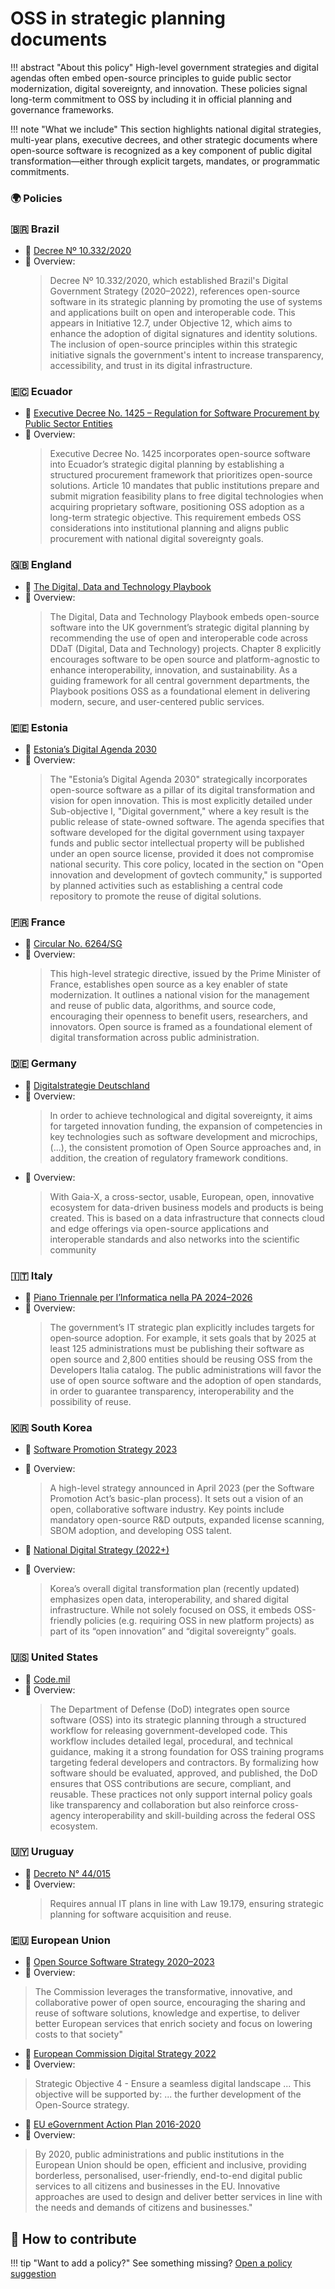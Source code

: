 # OSS in strategic planning documents

!!! abstract "About this policy"
      High-level government strategies and digital agendas often embed open-source principles to guide public sector modernization, digital sovereignty, and innovation. These policies signal long-term commitment to OSS by including it in official planning and governance frameworks.
  
!!! note "What we include"
      This section highlights national digital strategies, multi-year plans, executive decrees, and other strategic documents where open-source software is recognized as a key component of public digital transformation—either through explicit targets, mandates, or programmatic commitments.
      
### 🌍  Policies


### 🇧🇷 Brazil

* 🔗 [ Decree Nº 10.332/2020](https://www.planalto.gov.br/ccivil_03/_ato2019-2022/2020/decreto/D10332.htm)
* 📄 Overview:
  > Decree Nº 10.332/2020, which established Brazil's Digital Government Strategy (2020–2022), references open-source software in its strategic planning by promoting the use of systems and applications built on open and interoperable code. This appears in Initiative 12.7, under Objective 12, which aims to enhance the adoption of digital signatures and identity solutions. The inclusion of open-source principles within this strategic initiative signals the government's intent to increase transparency, accessibility, and trust in its digital infrastructure.


### 🇪🇨 Ecuador

* 🔗 [Executive Decree No. 1425 – Regulation for Software Procurement by Public Sector Entities](https://www.telecomunicaciones.gob.ec/wp-content/uploads/2020/03/Decreto-Ejecutivo-No.-1425-Adquisicion-de-Software.pdf)
* 📄 Overview:
  > Executive Decree No. 1425 incorporates open-source software into Ecuador’s strategic digital planning by establishing a structured procurement framework that prioritizes open-source solutions. Article 10 mandates that public institutions prepare and submit migration feasibility plans to free digital technologies when acquiring proprietary software, positioning OSS adoption as a long-term strategic objective. This requirement embeds OSS considerations into institutional planning and aligns public procurement with national digital sovereignty goals.


### 🇬🇧 England


* 🔗 [The Digital, Data and Technology Playbook](https://www.gov.uk/government/publications/the-digital-data-and-technology-playbook/the-digital-data-and-technology-playbook)
* 📄 Overview:
  > The Digital, Data and Technology Playbook embeds open-source software into the UK government’s strategic digital planning by recommending the use of open and interoperable code across DDaT (Digital, Data and Technology) projects. Chapter 8 explicitly encourages software to be open source and platform-agnostic to enhance interoperability, innovation, and sustainability. As a guiding framework for all central government departments, the Playbook positions OSS as a foundational element in delivering modern, secure, and user-centered public services.


### 🇪🇪 Estonia

* 🔗 [Estonia’s Digital Agenda 2030](https://www.mkm.ee/sites/default/files/documents/2022-04/Digi%C3%BChiskonna%20arengukava_ENG.pdf) 
* 📄 Overview:
  > The "Estonia’s Digital Agenda 2030" strategically incorporates open-source software as a pillar of its digital transformation and vision for open innovation. This is most explicitly detailed under Sub-objective I, "Digital government," where a key result is the public release of state-owned software. The agenda specifies that software developed for the digital government using taxpayer funds and public sector intellectual property will be published under an open source license, provided it does not compromise national security. This core policy, located in the section on "Open innovation and development of govtech community," is supported by planned activities such as establishing a central code repository to promote the reuse of digital solutions.

### 🇫🇷 France

* 🔗 [Circular No. 6264/SG](https://www.legifrance.gouv.fr/circulaire/id/45162)
* 📄 Overview:
  > This high-level strategic directive, issued by the Prime Minister of France, establishes open source as a key enabler of state modernization. It outlines a national vision for the management and reuse of public data, algorithms, and source code, encouraging their openness to benefit users, researchers, and innovators. Open source is framed as a foundational element of digital transformation across public administration.

### 🇩🇪 Germany

* 🔗 [Digitalstrategie Deutschland](https://www.bmv.de/SharedDocs/DE/Anlage/K/presse/063-digitalstrategie.pdf?__blob=publicationFile)  
* 📄 Overview:
  > In order to achieve technological and digital sovereignty, it aims for targeted innovation funding, the expansion of competencies in key technologies such as software development and microchips, (...), the consistent promotion of Open Source approaches and, in addition, the creation of regulatory framework conditions. 
* 📄 Overview:
  >With Gaia-X, a cross-sector, usable, European, open, innovative ecosystem for data-driven business models and products is being created. This is based on a data infrastructure that connects cloud and edge offerings via open-source applications and interoperable standards and also networks into the scientific community

### 🇮🇹 Italy

* 🔗 [Piano Triennale per l’Informatica nella PA 2024–2026](https://docs.italia.it/italia/piano-triennale-ict/pianotriennale-ict-doc/it/2024-2026-agg-2025/index.html)  
* 📄 Overview:
  > The government’s IT strategic plan explicitly includes targets for open‐source adoption. For example, it sets goals that by 2025 at least 125 administrations must be publishing their software as open source and 2,800 entities should be reusing OSS from the Developers Italia catalog. The public administrations will favor the use of open source software and the adoption of open standards, in order to guarantee transparency, interoperability and the possibility of reuse.


### 🇰🇷 South Korea

* 🔗 [Software Promotion Strategy 2023](https://elaw.klri.re.kr/eng_mobile/viewer.do?hseq=62622&type=lawname&key=SOFTWARE+PROMOTION+ACT)  
* 📄 Overview:
  > A high-level strategy announced in April 2023 (per the Software Promotion Act’s basic-plan process). It sets out a vision of an open, collaborative software industry. Key points include mandatory open-source R&D outputs, expanded license scanning, SBOM adoption, and developing OSS talent.

* 🔗 [National Digital Strategy (2022+)](https://www.korea.kr/docViewer/skin/doc.html?fn=304371e308b0bde405404acf2749af85&rs=/docViewer/result/2023.04/21/304371e308b0bde405404acf2749af85)  
* 📄 Overview:
  >Korea’s overall digital transformation plan (recently updated) emphasizes open data, interoperability, and shared digital infrastructure. While not solely focused on OSS, it embeds OSS-friendly policies (e.g. requiring OSS in new platform projects) as part of its “open innovation” and “digital sovereignty” goals.

### 🇺🇸 United States

* 🔗 [Code.mil](https://code.mil/how-to-open-source.html)  
* 📄 Overview:
  >The Department of Defense (DoD) integrates open source software (OSS) into its strategic planning through a structured workflow for releasing government-developed code. This workflow includes detailed legal, procedural, and technical guidance, making it a strong foundation for OSS training programs targeting federal developers and contractors. By formalizing how software should be evaluated, approved, and published, the DoD ensures that OSS contributions are secure, compliant, and reusable. These practices not only support internal policy goals like transparency and collaboration but also reinforce cross-agency interoperability and skill-building across the federal OSS ecosystem.


### 🇺🇾 Uruguay

* 🔗 [Decreto N° 44/015](https://www.impo.com.uy/bases/decretos/44-2015)  
* 📄 Overview:
  > Requires annual IT plans in line with Law 19.179, ensuring strategic planning for software acquisition and reuse.


### 🇪🇺 European Union

* 🔗 [Open Source Software Strategy 2020–2023](https://commission.europa.eu/document/download/97e59978-42c0-4b4a-9406-8f1a86837530_en?filename=en_ec_open_source_strategy_2020-2023.pdf)  
* 📄 Overview:
>The Commission leverages the transformative, innovative, and collaborative power of open source, encouraging the sharing and reuse of software solutions, knowledge and expertise, to deliver better European services that enrich society and focus on lowering costs to that society"

* 🔗 [European Commission Digital Strategy 2022](https://commission.europa.eu/document/download/d699a990-59c2-4ca2-8613-0abbed0962b5_fr?filename=C_2022_4388_1_FR_ACT&prefLang=en)  
* 📄 Overview:
> Strategic Objective 4 - Ensure a seamless digital landscape ... This objective will be supported by: ... the further development of the Open-Source strategy.

* 🔗 [EU eGovernment Action Plan 2016-2020](https://eur-lex.europa.eu/legal-content/EN/TXT/HTML/?uri=CELEX:52016DC0179)  
* 📄 Overview:
>By 2020, public administrations and public institutions in the European Union should be open, efficient and inclusive, providing borderless, personalised, user-friendly, end-to-end digital public services to all citizens and businesses in the EU. Innovative approaches are used to design and deliver better services in line with the needs and demands of citizens and businesses."

## 🤝 How to contribute
  
!!! tip "Want to add a policy?"
      See something missing? [Open a policy suggestion](https://github.com/EL-BID/OSS_policies/issues/new?template=policy-suggestion.yml)